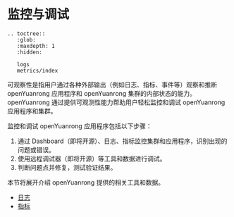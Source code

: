 # 监控与调试

```{eval-rst}
.. toctree::
   :glob:
   :maxdepth: 1
   :hidden:

   logs
   metrics/index
```

可观察性是指用户通过各种外部输出（例如日志、指标、事件等）观察和推断 openYuanrong 应用程序和 openYuanrong 集群的内部状态的能力。openYuanrong 通过提供可观测性能力帮助用户轻松监控和调试 openYuanrong 应用程序和集群。

监控和调试 openYuanrong 应用程序包括以下步骤：

1. 通过 Dashboard（即将开源）、日志、指标监控集群和应用程序，识别出现的问题或错误。
2. 使用远程调试器（即将开源）等工具和数据进行调试。
3. 判断问题点并修复，测试验证结果。

本节将展开介绍 openYuanrong 提供的相关工具和数据。

- [日志](./logs.md)
- [指标](./metrics/index.md)
